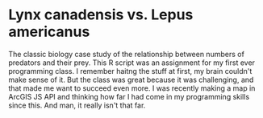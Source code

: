 # Lynx canadensis vs. Lepus americanus
The classic biology case study of the relationship between numbers of predators and their prey.
This R script was an assignment for my first ever programming class. I remember haitng the stuff at first, my brain couldn't make sense of it.
But the class was great because it was challenging, and that made me want to succeed even more.
I was recently making a map in ArcGIS JS API and thinking how far I had come in my programming skills since this. 
And man, it really isn't that far.
